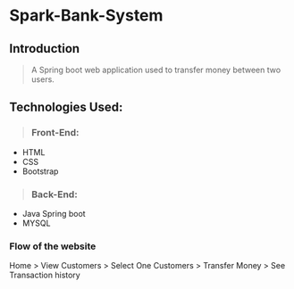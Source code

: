 # Spark-Bank-System

## Introduction
>  
> A Spring boot web application used to transfer money between two users.

## Technologies Used:
>  ### Front-End:
- HTML
- CSS
- Bootstrap
> ### Back-End:
-  Java Spring boot 
-  MYSQL

### Flow of the website
Home > View Customers > Select One Customers > Transfer Money > See Transaction history
